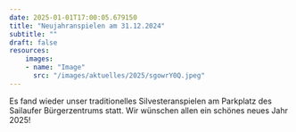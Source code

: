 ```yaml
---
date: 2025-01-01T17:00:05.679150
title: "Neujahranspielen am 31.12.2024"
subtitle: ""
draft: false
resources:
    images:
    - name: "Image"
      src: "/images/aktuelles/2025/sgowrY0Q.jpeg"
---
```


Es fand wieder unser traditionelles Silvesteranspielen am Parkplatz des Sailaufer Bürgerzentrums statt. Wir wünschen allen ein schönes neues Jahr 2025!
